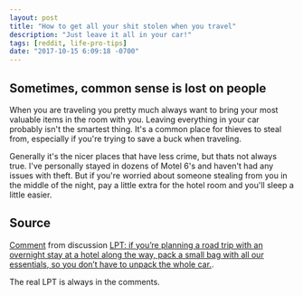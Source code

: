 ```yaml
---
layout: post
title: "How to get all your shit stolen when you travel"
description: "Just leave it all in your car!"
tags: [reddit, life-pro-tips]
date: "2017-10-15 6:09:18 -0700"
---
```


## Sometimes, common sense is lost on people

When you are traveling you pretty much always want to bring your most valuable items in the room with you. Leaving everything in your car probably isn't the smartest thing. It's a common place for thieves to steal from, especially if you're trying to save a buck when traveling.

Generally it's the nicer places that have less crime, but thats not always true. I've personally stayed in dozens of Motel 6's and haven't had any issues with theft. But if you're worried about someone stealing from you in the middle of the night, pay a little extra for the hotel room and you'll sleep a little easier.

## Source

<div class="reddit-embed" data-embed-media="www.redditmedia.com" data-embed-parent="false" data-embed-live="false" data-embed-uuid="132340f2-96e4-4196-b6ef-48f14bc4ae19" data-embed-created="2017-10-15T15:38:25.575Z"><a href="https://www.reddit.com/r/LifeProTips/comments/76ina7/lpt_if_youre_planning_a_road_trip_with_an/doebw8v/">Comment</a> from discussion <a href="https://www.reddit.com/r/LifeProTips/comments/76ina7/lpt_if_youre_planning_a_road_trip_with_an/">LPT: if you’re planning a road trip with an overnight stay at a hotel along the way, pack a small bag with all our essentials, so you don’t have to unpack the whole car.</a>.</div><script async src="https://www.redditstatic.com/comment-embed.js"></script>

The real LPT is always in the comments.
